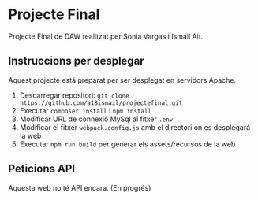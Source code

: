 # Projecte Final

Projecte Final de DAW realitzat per Sonia Vargas i Ismail Ait.

## Instruccions per desplegar

Aquest projecte está preparat per ser desplegat en servidors Apache.

1. Descarregar repositori: `git clone https://github.com/a18ismail/projectefinal.git`
2. Executar `composer install` i `npm install`
3. Modificar URL de connexió MySql al fitxer `.env`
4. Modificar el fitxer `webpack.config.js` amb el directori on es desplegará la web
5. Executar `npm run build` per generar els assets/recursos de la web

## Peticions API
Aquesta web no té API encara. (En progrés)

